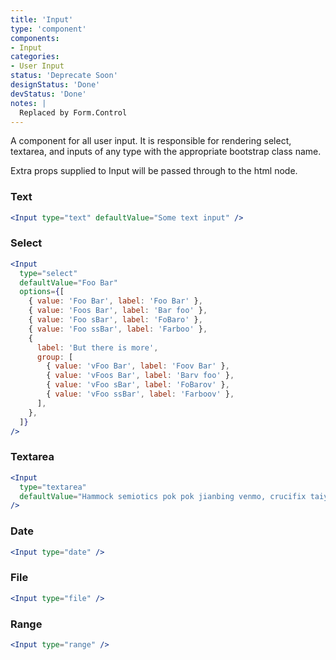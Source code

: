 ```yaml
---
title: 'Input'
type: 'component'
components:
- Input
categories:
- User Input
status: 'Deprecate Soon'
designStatus: 'Done'
devStatus: 'Done'
notes: |
  Replaced by Form.Control
---
```


A component for all user input. It is responsible for rendering select, textarea, and inputs of any type with the appropriate bootstrap class name.

Extra props supplied to Input will be passed through to the html node.

### Text

```jsx live
<Input type="text" defaultValue="Some text input" />
```

### Select

```jsx live
<Input
  type="select"
  defaultValue="Foo Bar"
  options={[
    { value: 'Foo Bar', label: 'Foo Bar' },
    { value: 'Foos Bar', label: 'Bar foo' },
    { value: 'Foo sBar', label: 'FoBaro' },
    { value: 'Foo ssBar', label: 'Farboo' },
    {
      label: 'But there is more',
      group: [
        { value: 'vFoo Bar', label: 'Foov Bar' },
        { value: 'vFoos Bar', label: 'Barv foo' },
        { value: 'vFoo sBar', label: 'FoBarov' },
        { value: 'vFoo ssBar', label: 'Farboov' },
      ],
    },
  ]}
/>
```

### Textarea

```jsx live
<Input
  type="textarea"
  defaultValue="Hammock semiotics pok pok jianbing venmo, crucifix taiyaki stumptown irony ennui knausgaard bitters synth slow-carb iPhone."
/>
```

### Date

```jsx live
<Input type="date" />
```

### File

```jsx live
<Input type="file" />
```

### Range

```jsx live
<Input type="range" />
```
